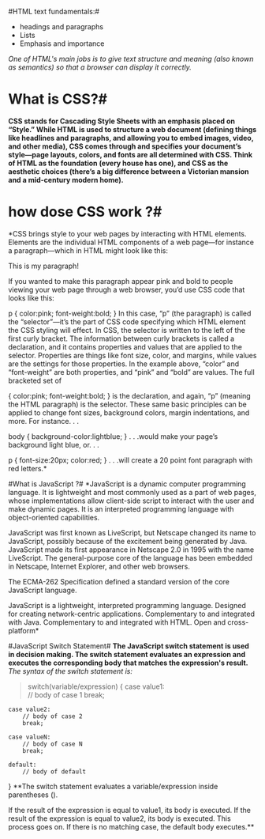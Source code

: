 
#HTML text fundamentals:#
- headings and paragraphs
- Lists
- Emphasis and importance

*One of HTML's main jobs is to give text structure and meaning (also known as semantics) so that a browser can display it correctly.*
# What is CSS?#

**CSS stands for Cascading Style Sheets with an emphasis placed on “Style.” While HTML is used to structure a web document (defining things like headlines and paragraphs, and allowing you to embed images, video, and other media), CSS comes through and specifies your document’s style—page layouts, colors, and fonts are all determined with CSS. Think of HTML as the foundation (every house has one), and CSS as the aesthetic choices (there’s a big difference between a Victorian mansion and a mid-century modern home).**
# how dose CSS work ?#
*CSS brings style to your web pages by interacting with HTML elements. Elements are the individual HTML components of a web page—for instance a paragraph—which in HTML might look like this:

<p> This is my paragraph! </p>
If you wanted to make this paragraph appear pink and bold to people viewing your web page through a web browser, you’d use CSS code that looks like this:

p  {  color:pink;  font-weight:bold;  }
In this case, “p” (the paragraph) is called the “selector”—it’s the part of CSS code specifying which HTML element the CSS styling will effect. In CSS, the selector is written to the left of the first curly bracket. The information between curly brackets is called a declaration, and it contains properties and values that are applied to the selector. Properties are things like font size, color, and margins, while values are the settings for those properties. In the example above, “color” and “font-weight” are both properties, and “pink” and “bold” are values. The full bracketed set of

{  color:pink;  font-weight:bold;  } 
is the declaration, and again, “p” (meaning the HTML paragraph) is the selector. These same basic principles can be applied to change font sizes, background colors, margin indentations, and more. For instance. . .

body  {  background-color:lightblue;  }
. . .would make your page’s background light blue, or. . .

p  {  font-size:20px;  color:red;  }
. . .will create a 20 point font paragraph with red letters.*

#What is JavaScript ?#
*JavaScript is a dynamic computer programming language. It is lightweight and most commonly used as a part of web pages, whose implementations allow client-side script to interact with the user and make dynamic pages. It is an interpreted programming language with object-oriented capabilities.

JavaScript was first known as LiveScript, but Netscape changed its name to JavaScript, possibly because of the excitement being generated by Java. JavaScript made its first appearance in Netscape 2.0 in 1995 with the name LiveScript. The general-purpose core of the language has been embedded in Netscape, Internet Explorer, and other web browsers.

The ECMA-262 Specification defined a standard version of the core JavaScript language.

JavaScript is a lightweight, interpreted programming language.
Designed for creating network-centric applications.
Complementary to and integrated with Java.
Complementary to and integrated with HTML.
Open and cross-platform*

#JavaScript Switch Statement#
**The JavaScript switch statement is used in decision making.
The switch statement evaluates an expression and executes the corresponding body that matches the expression's result.**
*The syntax of the switch statement is:*

> switch(variable/expression) {
    case value1:  
        // body of case 1
        break;

    case value2:  
        // body of case 2
        break;

    case valueN:
        // body of case N
        break;

    default:
        // body of default
}
**The switch statement evaluates a variable/expression inside parentheses ().

If the result of the expression is equal to value1, its body is executed.
If the result of the expression is equal to value2, its body is executed.
This process goes on. If there is no matching case, the default body executes.**
